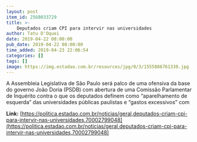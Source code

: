 ```yaml
---
layout: post
item_id: 2568033729
title: >-
    Deputados criam CPI para intervir nas universidades
author: Tatu D'Oquei
date: 2019-04-22 08:00:00
pub_date: 2019-04-22 08:00:00
time_added: 2019-04-23 22:06:54
categories: []
tags: []
image: https://img.estadao.com.br/resources/jpg/0/3/1555886761330.jpg
---
```


A Assembleia Legislativa de São Paulo será palco de uma ofensiva da base do governo João Doria (PSDB) com abertura de uma Comissão Parlamentar de Inquérito contra o que os deputados definem como “aparelhamento de esquerda” das universidades públicas paulistas e “gastos excessivos” com

**Link:** [https://politica.estadao.com.br/noticias/geral,deputados-criam-cpi-para-intervir-nas-universidades,70002799048](https://politica.estadao.com.br/noticias/geral,deputados-criam-cpi-para-intervir-nas-universidades,70002799048)

